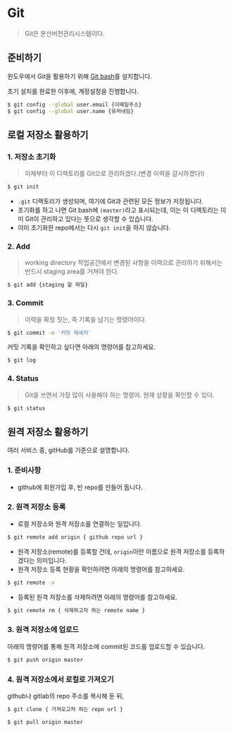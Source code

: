 # Git

> Git은 분산버전관리시스템이다.



## 준비하기

윈도우에서 Git을 활용하기 위해 [Git bash](https://git-scm.com/downloads)를 설치합니다.

초기 설치를 완료한 이후에, 계정설정을 진행합니다.

```sh
$ git config --global user.email {이메일주소}
$ git config --global user.name {유저네임}
```



## 로컬 저장소 활용하기

### 1. 저장소 초기화

> 이제부터 이 디렉토리를 Git으로 관리하겠다.(변경 이력을 감시하겠다!)

```sh
$ git init
```

- `.git` 디렉토리가 생성되며, 여기에 Git과 관련된 모든 정보가 저장됩니다.
- 초기화를 하고 나면 Git bash에 `(master)`라고 표시되는데, 이는 이 디렉토리는 이미 Git이 관리하고 있다는 뜻으로 생각할 수 있습니다.
- 이미 초기화한 repo에서는 다시 `git init`을 하지 않습니다.

### 2. Add

> working directory 작업공간에서 변경된 사항을 이력으로 관리하기 위해서는 반드시 staging area를 거쳐야 한다.

```sh
$ git add {staging 할 파일}
```

### 3. Commit

> 이력을 확정 짓는, 즉 기록을 남기는 명령어이다.

```sh
$ git commit -m '커밋 메세지'
```

커밋 기록을 확인하고 싶다면 아래의 명령어를 참고하세요.

```sh
$ git log
```

### 4. Status

> Git을 쓰면서 가장 많이 사용해야 하는 명령어. 현재 상황을 확인할 수 있다.

```sh
$ git status
```



## 원격 저장소 활용하기

여러 서비스 중, gitHub를 기준으로 설명합니다.

### 1. 준비사항

- github에 회원가입 후, 빈 repo를 만들어 둡니다.

### 2. 원격 저장소 등록

- 로컬 저장소와 원격 저장소를 연결하는 일입니다.

```sh
$ git remote add origin { github repo url }
```

- 원격 저장소(remote)를 등록할 건데, `origin`이란 이름으로 원격 저장소를 등록하겠다는 의미입니다.
- 원격 저장소 등록 현황을 확인하려면 아래의 명령어를 참고하세요.

```sh
$ git remote -v
```

- 등록된 원격 저장소를 삭제하려면 아래의 명령어를 참고하세요.

```sh
$ git remote rm { 삭제하고자 하는 remote name }
```

### 3. 원격 저장소에 업로드

아래의 명령어를 통해 원격 저장소에 commit된 코드를 업로드할 수 있습니다.

```sh
$ git push origin master
```

### 4. 원격 저장소에서 로컬로 가져오기

github나 gitlab의 repo 주소를 복사해 둔 뒤,

```sh
$ git clone { 가져오고자 하는 repo url }
```

```sh
$ git pull origin master
```

